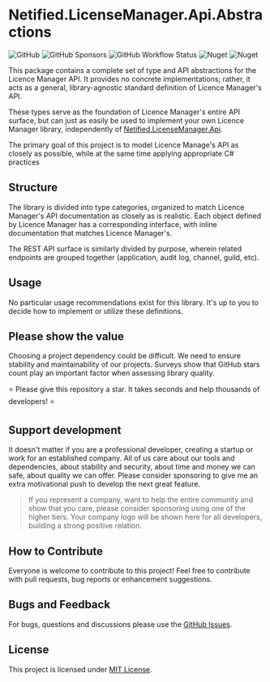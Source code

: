 # Netified.LicenseManager.Api.Abstractions

![GitHub](https://img.shields.io/github/license/netified/license-manager-api-abstractions?style=for-the-badge)
![GitHub Sponsors](https://img.shields.io/github/sponsors/netified?style=for-the-badge)
![GitHub Workflow Status](https://img.shields.io/github/workflow/status/netified/license-manager-api-abstractions/Continuous%20integration?style=for-the-badge)
![Nuget](https://img.shields.io/nuget/dt/Netified.LicenseManager.Api.Abstractions?style=for-the-badge)
![Nuget](https://img.shields.io/nuget/v/Netified.LicenseManager.Api.Abstractions?style=for-the-badge)

This package contains a complete set of type and API abstractions for the Licence Manager API.
It provides no concrete implementations; rather, it acts as a general, library-agnostic standard definition of Licence Manager's API.

These types serve as the foundation of Licence Manager's entire API surface, but can just as easily be used to implement your own Licence Manager library, independently of [Netified.LicenseManager.Api](https://github.com/netified/license-manager-api).

The primary goal of this project is to model Licence Manage's API as closely as possible, while at the same time applying appropriate C# practices

## Structure

The library is divided into type categories, organized to match Licence Manager's API documentation as closely as is realistic. Each object defined by Licence Manager has a corresponding interface, with inline documentation that matches Licence Manager's.

The REST API surface is similarly divided by purpose, wherein related endpoints are grouped together (application, audit log, channel, guild, etc).

## Usage

No particular usage recommendations exist for this library. It's up to you to decide how to implement or utilize these definitions.

## Please show the value

Choosing a project dependency could be difficult. We need to ensure stability and maintainability of our projects.
Surveys show that GitHub stars count play an important factor when assessing library quality.

⭐ Please give this repository a star. It takes seconds and help thousands of developers! ⭐

## Support development

It doesn't matter if you are a professional developer, creating a startup or work for an established company.
All of us care about our tools and dependencies, about stability and security, about time and money we can safe, about quality we can offer.
Please consider sponsoring to give me an extra motivational push to develop the next great feature.

> If you represent a company, want to help the entire community and show that you care, please consider sponsoring using one of the higher tiers.
Your company logo will be shown here for all developers, building a strong positive relation.

## How to Contribute

Everyone is welcome to contribute to this project! Feel free to contribute with pull requests, bug reports or enhancement suggestions.

## Bugs and Feedback

For bugs, questions and discussions please use the [GitHub Issues](https://github.com/netified/license-manager-api-abstractions/issues).

## License

This project is licensed under [MIT License](https://github.com/netified/license-manager-api-abstractions/blob/main/LICENSE).
